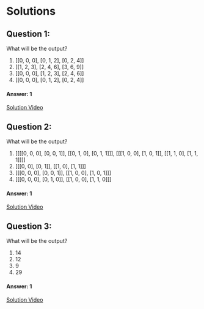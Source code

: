 # Solutions

## Question 1:
What will be the output?

1. [[0, 0, 0], [0, 1, 2], [0, 2, 4]]
2. [[1, 2, 3], [2, 4, 6], [3, 6, 9]]
3. [[0, 0, 0], [1, 2, 3], [2, 4, 6]]
4. [[0, 0, 0], [0, 1, 2], [0, 2, 4]]

#### Answer: 1
[Solution Video](#)

## Question 2:
What will be the output?

1. [[[[0, 0, 0], [0, 0, 1]], [[0, 1, 0], [0, 1, 1]]], [[[1, 0, 0], [1, 0, 1]], [[1, 1, 0], [1, 1, 1]]]]
2. [[[0, 0], [0, 1]], [[1, 0], [1, 1]]]
3. [[[0, 0, 0], [0, 0, 1]], [[1, 0, 0], [1, 0, 1]]]
4. [[[0, 0, 0], [0, 1, 0]], [[1, 0, 0], [1, 1, 0]]]


#### Answer: 1
[Solution Video](#)

## Question 3:
What will be the output?

1. 14
2. 12
3. 9
4. 29

#### Answer: 1
[Solution Video](#)